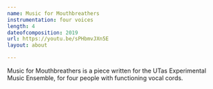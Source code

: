 ```yaml
---
name: Music for Mouthbreathers
instrumentation: four voices
length: 4
dateofcomposition: 2019
url: https://youtu.be/sPHbmvJXn5E
layout: about

---
```

Music for Mouthbreathers is a piece written for the UTas Experimental Music Ensemble, for four people with functioning vocal cords.